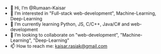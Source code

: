 - 👋 Hi, I’m @Rumaan-Kaisar
- 👀 I’m interested in "Full-stack web-development", Machine-Learning, Deep-Learning
- 🌱 I’m currently learning Python, JS, C/C++, Java/C# and web-development
- 💞️ I’m looking to collaborate on "web-development", "Machine-Learning", "Deep-Learning"
- 📫 How to reach me: kaisar.rasiak@gmail.com

<!---
Rumaan-Kaisar/Rumaan-Kaisar is a ✨ special ✨ repository because its `README.md` (this file) appears on your GitHub profile.
You can click the Preview link to take a look at your changes.
--->
